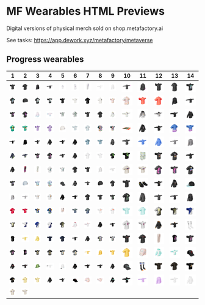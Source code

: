 # MF Wearables HTML Previews

Digital versions of physical merch sold on shop.metafactory.ai



See tasks: https://app.dework.xyz/metafactory/metaverse



 ## Progress wearables


| 1 | 2 | 3 | 4 | 5 | 6 | 7 | 8 | 9 | 10 | 11 | 12 | 13 | 14 |
| --- | --- | --- | --- | --- | --- | --- | --- | --- | --- | --- | --- | --- | --- |
| [![67_tshirt_t](67/67_tshirt_t.png)](67/67.html) | [![67_tshirt_a](67/67_tshirt_a.png)](67/67.html) | [![29_longsleeve_a](29/29_longsleeve_a.png)](29/29.html) | [![29_longsleeve_t](29/29_longsleeve_t.png)](29/29.html) | [![108_hoodie_t](108/108_hoodie_t.png)](108/108.html) | [![108_hoodie_a](108/108_hoodie_a.png)](108/108.html) | [![104_pants](104/104_pants.png)](104/104.html) | [![62_longsleeve_t](62/62_longsleeve_t.png)](62/62.html) | [![62_longsleeve_a](62/62_longsleeve_a.png)](62/62.html) | [![116_longsleeve_t](116/116_longsleeve_t.png)](116/116.html) | [![116_longsleeve_a](116/116_longsleeve_a.png)](116/116.html) | [![70_tshirt_t](70/70_tshirt_t.png)](70/70.html) | [![70_tshirt_a](70/70_tshirt_a.png)](70/70.html) | [![69_tshirt_t](69/69_tshirt_t.png)](69/69.html) |
| [![69_tshirt_a](69/69_tshirt_a.png)](69/69.html) | [![19_black_beanie](19/19_black_beanie.png)](19/19.html) | [![79_tshirt_a](79/79_tshirt_a.png)](79/79.html) | [![79_tshirt_t](79/79_tshirt_t.png)](79/79.html) | [![141_tshirt_t](141/141_tshirt_t.png)](141/141.html) | [![141_tshirt2_t](141/141_tshirt2_t.png)](141/141.html) | [![141_tshirt_a](141/141_tshirt_a.png)](141/141.html) | [![141_tshirt2_a](141/141_tshirt2_a.png)](141/141.html) | [![78_tshirt_t](78/78_tshirt_t.png)](78/78.html) | [![78_tshirt_a](78/78_tshirt_a.png)](78/78.html) | [![120_tshirt_t](120/120_tshirt_t.png)](120/120.html) | [![120_tshirt_a](120/120_tshirt_a.png)](120/120.html) | [![155_longsleeve_a](155/155_longsleeve_a.png)](155/155.html) | [![155_longsleeve_t](155/155_longsleeve_t.png)](155/155.html) |
| [![121_tshirt_t](121/121_tshirt_t.png)](121/121.html) | [![121_tshirt_a](121/121_tshirt_a.png)](121/121.html) | [![106_hoodie_a](106/106_hoodie_a.png)](106/106.html) | [![106_hoodie_t](106/106_hoodie_t.png)](106/106.html) | [![156_tshirt_t](156/156_tshirt_t.png)](156/156.html) | [![156_tshirt_a](156/156_tshirt_a.png)](156/156.html) | [![26_tshirt_t](26/26_tshirt_t.png)](26/26.html) | [![26_tshirt_a](26/26_tshirt_a.png)](26/26.html) | [![90_hoodie_a](90/90_hoodie_a.png)](90/90.html) | [![90_hoodie_t](90/90_hoodie_t.png)](90/90.html) | [![97_hoodie_a](97/97_hoodie_a.png)](97/97.html) | [![97_hoodie_t](97/97_hoodie_t.png)](97/97.html) | [![32_hoodie_t](32/32_hoodie_t.png)](32/32.html) | [![32_hoodie_a](32/32_hoodie_a.png)](32/32.html) |
| [![63_tshirt_a](63/63_tshirt_a.png)](63/63.html) | [![63_tshirt_t](63/63_tshirt_t.png)](63/63.html) | [![16_tshirt_t](16/16_tshirt_t.png)](16/16.html) | [![16_tshirt_a](16/16_tshirt_a.png)](16/16.html) | [![17_cream_beanie](17/17_cream_beanie.png)](17/17.html) | [![89_tshirt_t](89/89_tshirt_t.png)](89/89.html) | [![89_tshirt_a](89/89_tshirt_a.png)](89/89.html) | [![27_hawaiian_a](27/27_hawaiian_a.png)](27/27.html) | [![27_hawaiian_t](27/27_hawaiian_t.png)](27/27.html) | [![103_tapestry](103/103_tapestry.png)](103/103.html) | [![59_hoodie_a](59/59_hoodie_a.png)](59/59.html) | [![59_hoodie_t](59/59_hoodie_t.png)](59/59.html) | [![54_tshirt_a](54/54_tshirt_a.png)](54/54.html) | [![54_tshirt_t](54/54_tshirt_t.png)](54/54.html) |
| [![109_longsleeve_t](109/109_longsleeve_t.png)](109/109.html) | [![109_longsleeve_a](109/109_longsleeve_a.png)](109/109.html) | [![77_hoodie_t](77/77_hoodie_t.png)](77/77.html) | [![77_hoodie_a](77/77_hoodie_a.png)](77/77.html) | [![154_hoodie_t](154/154_hoodie_t.png)](154/154.html) | [![154_hoodie_a](154/154_hoodie_a.png)](154/154.html) | [![39_tshirt_a](39/39_tshirt_a.png)](39/39.html) | [![39_tshirt_t](39/39_tshirt_t.png)](39/39.html) | [![28_hoodie_a](28/28_hoodie_a.png)](28/28.html) | [![28_hoodie_t](28/28_hoodie_t.png)](28/28.html) | [![33_hoodie_t](33/33_hoodie_t.png)](33/33.html) | [![33_hoodie_a](33/33_hoodie_a.png)](33/33.html) | [![94_longsleeve_t](94/94_longsleeve_t.png)](94/94.html) | [![94_longsleeve_a](94/94_longsleeve_a.png)](94/94.html) |
| [![80_hoodie_a](80/80_hoodie_a.png)](80/80.html) | [![80_hoodie_t](80/80_hoodie_t.png)](80/80.html) | [![123_tshirt_t](123/123_tshirt_t.png)](123/123.html) | [![123_tshirt_a](123/123_tshirt_a.png)](123/123.html) | [![105_hoodie_t](105/105_hoodie_t.png)](105/105.html) | [![105_hoodie_a](105/105_hoodie_a.png)](105/105.html) | [![72_tshirt_a](72/72_tshirt_a.png)](72/72.html) | [![72_tshirt_t](72/72_tshirt_t.png)](72/72.html) | [![38_tshirt_a](38/38_tshirt_a.png)](38/38.html) | [![38_tshirt_t](38/38_tshirt_t.png)](38/38.html) | [![2_shorts](2/2_shorts.png)](2/2.html) | [![40_tshirt_t](40/40_tshirt_t.png)](40/40.html) | [![40_tshirt_a](40/40_tshirt_a.png)](40/40.html) | [![136_hoodie_t](136/136_hoodie_t.png)](136/136.html) |
| [![136_hoodie_a](136/136_hoodie_a.png)](136/136.html) | [![122_pants](122/122_pants.png)](122/122.html) | [![129_pants](129/129_pants.png)](129/129.html) | [![153_tshirt_a](153/153_tshirt_a.png)](153/153.html) | [![153_tshirt_t](153/153_tshirt_t.png)](153/153.html) | [![49_tshirt_a](49/49_tshirt_a.png)](49/49.html) | [![49_tshirt_t](49/49_tshirt_t.png)](49/49.html) | [![58_longsleeve_a](58/58_longsleeve_a.png)](58/58.html) | [![58_longsleeve_t](58/58_longsleeve_t.png)](58/58.html) | [![88_tshirt_a](88/88_tshirt_a.png)](88/88.html) | [![88_tshirt_t](88/88_tshirt_t.png)](88/88.html) | [![144_tshirt_a](144/144_tshirt_a.png)](144/144.html) | [![144_tshirt_t](144/144_tshirt_t.png)](144/144.html) | [![102_tshirt_a](102/102_tshirt_a.png)](102/102.html) |
| [![102_tshirt_t](102/102_tshirt_t.png)](102/102.html) | [![18_blue_beanie](18/18_blue_beanie.png)](18/18.html) | [![37_tshirt_t](37/37_tshirt_t.png)](37/37.html) | [![37_tshirt_a](37/37_tshirt_a.png)](37/37.html) | [![107_hat](107/107_hat.png)](107/107.html) | [![147_hoodie_a](147/147_hoodie_a.png)](147/147.html) | [![147_hoodie_t](147/147_hoodie_t.png)](147/147.html) | [![23_bdao_beanie](23/23_bdao_beanie.png)](23/23.html) | [![34_tshirt_a](34/34_tshirt_a.png)](34/34.html) | [![34_tshirt_t](34/34_tshirt_t.png)](34/34.html) | [![47_shoes](47/47_shoes.png)](47/47.html) | [![36_hoodie_t](36/36_hoodie_t.png)](36/36.html) | [![36_hoodie_a](36/36_hoodie_a.png)](36/36.html) | [![74_hat](74/74_hat.png)](74/74.html) |
| [![25_longsleeve_a](25/25_longsleeve_a.png)](25/25.html) | [![25_longsleeve_t](25/25_longsleeve_t.png)](25/25.html) | [![111_tshirt_t](111/111_tshirt_t.png)](111/111.html) | [![111_tshirt_a](111/111_tshirt_a.png)](111/111.html) | [![164_hoodie_a](164/164_hoodie_a.png)](164/164.html) | [![164_hoodie_t](164/164_hoodie_t.png)](164/164.html) | [![113_tshirt_a](113/113_tshirt_a.png)](113/113.html) | [![113_tshirt_t](113/113_tshirt_t.png)](113/113.html) | [![159_tshirt_t](159/159_tshirt_t.png)](159/159.html) | [![159_tshirt_a](159/159_tshirt_a.png)](159/159.html) | [![50_hoodie_a](50/50_hoodie_a.png)](50/50.html) | [![50_hoodie_t](50/50_hoodie_t.png)](50/50.html) | [![92_longsleeve_t](92/92_longsleeve_t.png)](92/92.html) | [![92_longsleeve_a](92/92_longsleeve_a.png)](92/92.html) |
| [![130_tshirt_a](130/130_tshirt_a.png)](130/130.html) | [![130_tshirt_t](130/130_tshirt_t.png)](130/130.html) | [![112_tshirt_t](112/112_tshirt_t.png)](112/112.html) | [![112_tshirt_a](112/112_tshirt_a.png)](112/112.html) | [![71_shorts](71/71_shorts.png)](71/71.html) | [![138_tshirt_t](138/138_tshirt_t.png)](138/138.html) | [![138_tshirt_a](138/138_tshirt_a.png)](138/138.html) | [![110_tshirt_t](110/110_tshirt_t.png)](110/110.html) | [![110_tshirt_a](110/110_tshirt_a.png)](110/110.html) | [![76_tshirt_t](76/76_tshirt_t.png)](76/76.html) | [![76_tshirt_a](76/76_tshirt_a.png)](76/76.html) | [![145_btc1_a](145/145_btc1_a.png)](145/145.html) | [![145_btc2_t](145/145_btc2_t.png)](145/145.html) | [![145_eth2_t](145/145_eth2_t.png)](145/145.html) |
| [![145_btc1_t](145/145_btc1_t.png)](145/145.html) | [![145_eth1_t](145/145_eth1_t.png)](145/145.html) | [![145_eth2_a](145/145_eth2_a.png)](145/145.html) | [![145_eth1_a](145/145_eth1_a.png)](145/145.html) | [![145_btc2_a](145/145_btc2_a.png)](145/145.html) | [![60_hoodie_a](60/60_hoodie_a.png)](60/60.html) | [![60_hoodie_t](60/60_hoodie_t.png)](60/60.html) | [![140_hoodie_a](140/140_hoodie_a.png)](140/140.html) | [![140_hoodie_t](140/140_hoodie_t.png)](140/140.html) | [![98_tshirt_a](98/98_tshirt_a.png)](98/98.html) | [![98_tshirt_t](98/98_tshirt_t.png)](98/98.html) | [![96_hoodie_a](96/96_hoodie_a.png)](96/96.html) | [![96_hoodie_t](96/96_hoodie_t.png)](96/96.html) | [![11_socks](11/11_socks.png)](11/11.html) |
| [![53_vest](53/53_vest.png)](53/53.html) | [![91_hoodie_t](91/91_hoodie_t.png)](91/91.html) | [![91_hoodie_a](91/91_hoodie_a.png)](91/91.html) | [![55_tshirt_t](55/55_tshirt_t.png)](55/55.html) | [![55_tshirt_a](55/55_tshirt_a.png)](55/55.html) | [![51_hoodie_t](51/51_hoodie_t.png)](51/51.html) | [![51_hoodie_a](51/51_hoodie_a.png)](51/51.html) | [![48_tshirt_a](48/48_tshirt_a.png)](48/48.html) | [![48_tshirt_t](48/48_tshirt_t.png)](48/48.html) | [![152_tshirt_t](152/152_tshirt_t.png)](152/152.html) | [![152_tshirt_a](152/152_tshirt_a.png)](152/152.html) | [![127_pants](127/127_pants.png)](127/127.html) | [![124_tanktop_t](124/124_tanktop_t.png)](124/124.html) | [![124_tshirt_t](124/124_tshirt_t.png)](124/124.html) |
| [![124_tshirt_a](124/124_tshirt_a.png)](124/124.html) | [![124_tanktop_a](124/124_tanktop_a.png)](124/124.html) | [![101_tshirt_t](101/101_tshirt_t.png)](101/101.html) | [![101_tshirt_a](101/101_tshirt_a.png)](101/101.html) | [![139_tshirt_t](139/139_tshirt_t.png)](139/139.html) | [![139_tshirt_a](139/139_tshirt_a.png)](139/139.html) | [![148_longsleeve_t](148/148_longsleeve_t.png)](148/148.html) | [![148_longsleeve_a](148/148_longsleeve_a.png)](148/148.html) | [![148_tshirt_t](148/148_tshirt_t.png)](148/148.html) | [![148_tshirt_a](148/148_tshirt_a.png)](148/148.html) | [![66_shorts](66/66_shorts.png)](66/66.html) | [![100_hoodie_a](100/100_hoodie_a.png)](100/100.html) | [![100_hoodie_t](100/100_hoodie_t.png)](100/100.html) | [![161_hat](161/161_hat.png)](161/161.html) |
| [![56_hoodie_a](56/56_hoodie_a.png)](56/56.html) | [![56_hoodie_t](56/56_hoodie_t.png)](56/56.html) | [![7_hat](7/7_hat.png)](7/7.html) | [![117_longsleeve_t](117/117_longsleeve_t.png)](117/117.html) | [![117_longsleeve_a](117/117_longsleeve_a.png)](117/117.html) | [![114_hoodie_a](114/114_hoodie_a.png)](114/114.html) | [![114_hoodie_t](114/114_hoodie_t.png)](114/114.html) | [![119_hoodie_t](119/119_hoodie_t.png)](119/119.html) | [![119_hoodie_a](119/119_hoodie_a.png)](119/119.html) | [![149_hat](149/149_hat.png)](149/149.html) | [![10_socks](10/10_socks.png)](10/10.html) | [![132_tshirt_t](132/132_tshirt_t.png)](132/132.html) | [![132_tshirt_a](132/132_tshirt_a.png)](132/132.html) | [![131_tshirt_t](131/131_tshirt_t.png)](131/131.html) |
| [![131_tshirt_a](131/131_tshirt_a.png)](131/131.html) | [![93_tshirt_a](93/93_tshirt_a.png)](93/93.html) | [![93_tshirt_t](93/93_tshirt_t.png)](93/93.html) | [![99_hoodie_a](99/99_hoodie_a.png)](99/99.html) | [![99_hoodie_t](99/99_hoodie_t.png)](99/99.html) | [![57_hat](57/57_hat.png)](57/57.html) | [![65_mini-tshirt_a](65/65_mini-tshirt_a.png)](65/65.html) | [![65_mini-tshirt_t](65/65_mini-tshirt_t.png)](65/65.html) | [![64_hoodie_a](64/64_hoodie_a.png)](64/64.html) | [![64_hoodie_t](64/64_hoodie_t.png)](64/64.html) | [![146_longsleeve_t](146/146_longsleeve_t.png)](146/146.html) | [![146_longsleeve_a](146/146_longsleeve_a.png)](146/146.html) | [![24_hoodie_t](24/24_hoodie_t.png)](24/24.html) | [![24_hoodie_a](24/24_hoodie_a.png)](24/24.html) |
| [![95_tshirt_a](95/95_tshirt_a.png)](95/95.html) | [![95_tshirt_t](95/95_tshirt_t.png)](95/95.html) |
